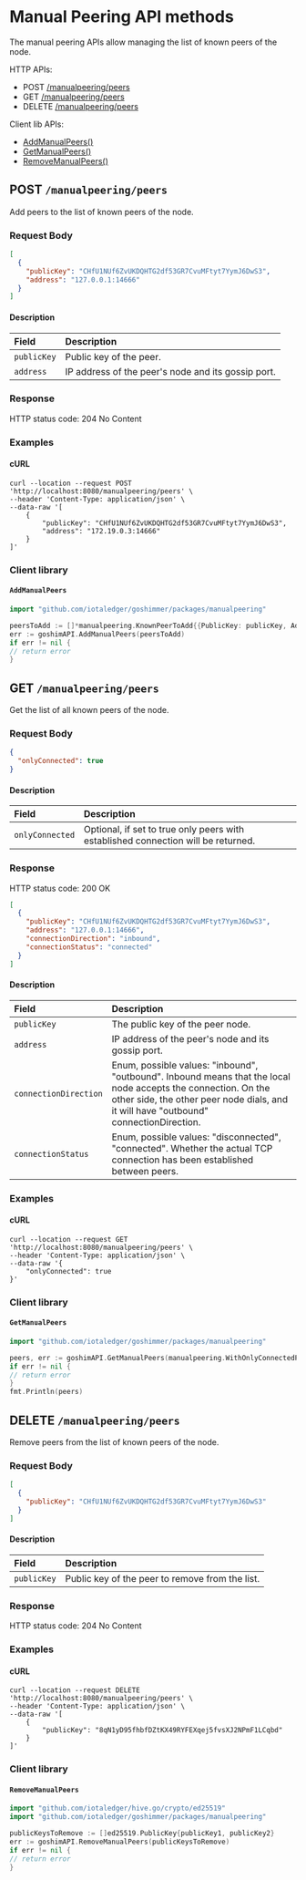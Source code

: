 # Manual Peering API methods

The manual peering APIs allow managing the list of known peers of the node.

HTTP APIs:

* POST [/manualpeering/peers](#post-manualpeeringpeers)
* GET [/manualpeering/peers](#get-manualpeeringpeers)
* DELETE [/manualpeering/peers](#delete-manualpeeringpeers)

Client lib APIs:

* [AddManualPeers()](#addmanualpeers)
* [GetManualPeers()](#getmanualpeers)
* [RemoveManualPeers()](#removemanualpeers)



## POST `/manualpeering/peers`

Add peers to the list of known peers of the node.

### Request Body

```json
[
  {
    "publicKey": "CHfU1NUf6ZvUKDQHTG2df53GR7CvuMFtyt7YymJ6DwS3",
    "address": "127.0.0.1:14666"
  }
]
```

#### Description

|Field | Description|
|:-----|:------|
| `publicKey` | Public key of the peer. |
| `address`   | IP address of the peer's node and its gossip port. |

### Response

HTTP status code: 204 No Content

### Examples

#### cURL

```shell
curl --location --request POST 'http://localhost:8080/manualpeering/peers' \
--header 'Content-Type: application/json' \
--data-raw '[
    {
        "publicKey": "CHfU1NUf6ZvUKDQHTG2df53GR7CvuMFtyt7YymJ6DwS3",
        "address": "172.19.0.3:14666"
    }
]'
```

### Client library

#### `AddManualPeers`

```go
import "github.com/iotaledger/goshimmer/packages/manualpeering"

peersToAdd := []*manualpeering.KnownPeerToAdd{{PublicKey: publicKey, Address: address}}
err := goshimAPI.AddManualPeers(peersToAdd)
if err != nil {
// return error
}
```



## GET `/manualpeering/peers`

Get the list of all known peers of the node.

### Request Body

```json
{
  "onlyConnected": true
}
```

#### Description

|Field | Description|
|:-----|:------|
| `onlyConnected` | Optional, if set to true only peers with established connection will be returned. |

### Response

HTTP status code: 200 OK

```json
[
  {
    "publicKey": "CHfU1NUf6ZvUKDQHTG2df53GR7CvuMFtyt7YymJ6DwS3",
    "address": "127.0.0.1:14666",
    "connectionDirection": "inbound",
    "connectionStatus": "connected"
  }
]
```

#### Description

|Field | Description|
|:-----|:------|
| `publicKey` | The public key of the peer node. |
| `address` | IP address of the peer's node and its gossip port. |
| `connectionDirection` | Enum, possible values: "inbound", "outbound". Inbound means that the local node accepts the connection. On the other side, the other peer node dials, and it will have "outbound" connectionDirection.  |
| `connectionStatus` | Enum, possible values: "disconnected", "connected". Whether the actual TCP connection has been established between peers. |

### Examples

#### cURL

```shell
curl --location --request GET 'http://localhost:8080/manualpeering/peers' \
--header 'Content-Type: application/json' \
--data-raw '{
    "onlyConnected": true
}'
```

### Client library

#### `GetManualPeers`

```go
import "github.com/iotaledger/goshimmer/packages/manualpeering"

peers, err := goshimAPI.GetManualPeers(manualpeering.WithOnlyConnectedPeers())
if err != nil {
// return error
}
fmt.Println(peers)
```



## DELETE `/manualpeering/peers`

Remove peers from the list of known peers of the node.

### Request Body

```json
[
  {
    "publicKey": "CHfU1NUf6ZvUKDQHTG2df53GR7CvuMFtyt7YymJ6DwS3"
  }
]
```

#### Description

|Field | Description|
|:-----|:------|
| `publicKey` | Public key of the peer to remove from the list. |

### Response

HTTP status code: 204 No Content

### Examples

#### cURL

```shell
curl --location --request DELETE 'http://localhost:8080/manualpeering/peers' \
--header 'Content-Type: application/json' \
--data-raw '[
    {
        "publicKey": "8qN1yD95fhbfDZtKX49RYFEXqej5fvsXJ2NPmF1LCqbd"
    }
]'
```

### Client library

#### `RemoveManualPeers`

```go
import "github.com/iotaledger/hive.go/crypto/ed25519"
import "github.com/iotaledger/goshimmer/packages/manualpeering"

publicKeysToRemove := []ed25519.PublicKey{publicKey1, publicKey2}
err := goshimAPI.RemoveManualPeers(publicKeysToRemove)
if err != nil {
// return error
}
```